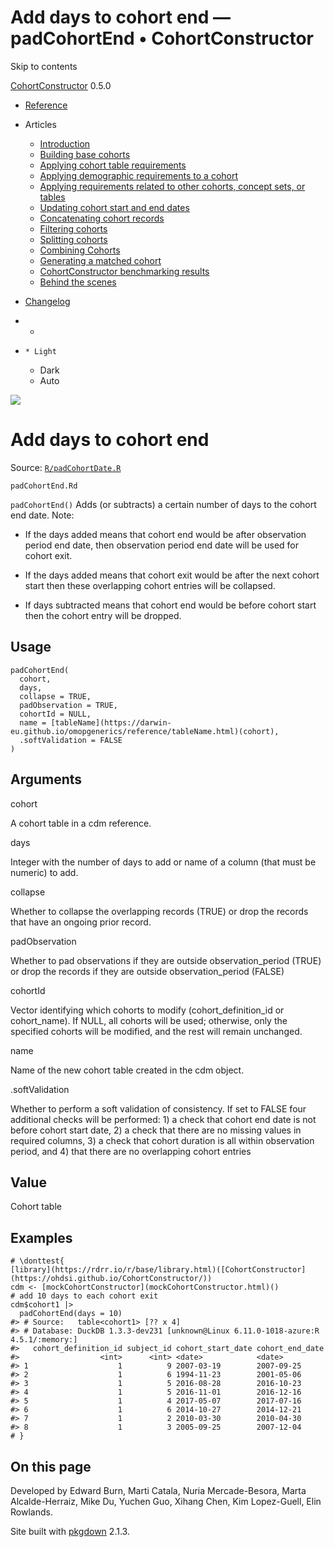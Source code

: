 # Add days to cohort end — padCohortEnd • CohortConstructor

Skip to contents

[CohortConstructor](../index.html) 0.5.0

  * [Reference](../reference/index.html)
  * Articles
    * [Introduction](../articles/a00_introduction.html)
    * [Building base cohorts](../articles/a01_building_base_cohorts.html)
    * [Applying cohort table requirements](../articles/a02_cohort_table_requirements.html)
    * [Applying demographic requirements to a cohort](../articles/a03_require_demographics.html)
    * [Applying requirements related to other cohorts, concept sets, or tables](../articles/a04_require_intersections.html)
    * [Updating cohort start and end dates](../articles/a05_update_cohort_start_end.html)
    * [Concatenating cohort records](../articles/a06_concatanate_cohorts.html)
    * [Filtering cohorts](../articles/a07_filter_cohorts.html)
    * [Splitting cohorts](../articles/a08_split_cohorts.html)
    * [Combining Cohorts](../articles/a09_combine_cohorts.html)
    * [Generating a matched cohort](../articles/a10_match_cohorts.html)
    * [CohortConstructor benchmarking results](../articles/a11_benchmark.html)
    * [Behind the scenes](../articles/a12_behind_the_scenes.html)
  * [Changelog](../news/index.html)


  *   * [](https://github.com/OHDSI/CohortConstructor/)
  *     * Light
    * Dark
    * Auto



![](../logo.png)

# Add days to cohort end

Source: [`R/padCohortDate.R`](https://github.com/OHDSI/CohortConstructor/blob/main/R/padCohortDate.R)

`padCohortEnd.Rd`

`padCohortEnd()` Adds (or subtracts) a certain number of days to the cohort end date. Note:

  * If the days added means that cohort end would be after observation period end date, then observation period end date will be used for cohort exit.

  * If the days added means that cohort exit would be after the next cohort start then these overlapping cohort entries will be collapsed.

  * If days subtracted means that cohort end would be before cohort start then the cohort entry will be dropped.




## Usage
    
    
    padCohortEnd(
      cohort,
      days,
      collapse = TRUE,
      padObservation = TRUE,
      cohortId = NULL,
      name = [tableName](https://darwin-eu.github.io/omopgenerics/reference/tableName.html)(cohort),
      .softValidation = FALSE
    )

## Arguments

cohort
    

A cohort table in a cdm reference.

days
    

Integer with the number of days to add or name of a column (that must be numeric) to add.

collapse
    

Whether to collapse the overlapping records (TRUE) or drop the records that have an ongoing prior record.

padObservation
    

Whether to pad observations if they are outside observation_period (TRUE) or drop the records if they are outside observation_period (FALSE)

cohortId
    

Vector identifying which cohorts to modify (cohort_definition_id or cohort_name). If NULL, all cohorts will be used; otherwise, only the specified cohorts will be modified, and the rest will remain unchanged.

name
    

Name of the new cohort table created in the cdm object.

.softValidation
    

Whether to perform a soft validation of consistency. If set to FALSE four additional checks will be performed: 1) a check that cohort end date is not before cohort start date, 2) a check that there are no missing values in required columns, 3) a check that cohort duration is all within observation period, and 4) that there are no overlapping cohort entries

## Value

Cohort table

## Examples
    
    
    # \donttest{
    [library](https://rdrr.io/r/base/library.html)([CohortConstructor](https://ohdsi.github.io/CohortConstructor/))
    cdm <- [mockCohortConstructor](mockCohortConstructor.html)()
    # add 10 days to each cohort exit
    cdm$cohort1 |>
      padCohortEnd(days = 10)
    #> # Source:   table<cohort1> [?? x 4]
    #> # Database: DuckDB 1.3.3-dev231 [unknown@Linux 6.11.0-1018-azure:R 4.5.1/:memory:]
    #>   cohort_definition_id subject_id cohort_start_date cohort_end_date
    #>                  <int>      <int> <date>            <date>         
    #> 1                    1          9 2007-03-19        2007-09-25     
    #> 2                    1          6 1994-11-23        2001-05-06     
    #> 3                    1          5 2016-08-28        2016-10-23     
    #> 4                    1          5 2016-11-01        2016-12-16     
    #> 5                    1          4 2017-05-07        2017-07-16     
    #> 6                    1          6 2014-10-27        2014-12-21     
    #> 7                    1          2 2010-03-30        2010-04-30     
    #> 8                    1          3 2005-09-25        2007-12-04     
    # }
    

## On this page

Developed by Edward Burn, Marti Catala, Nuria Mercade-Besora, Marta Alcalde-Herraiz, Mike Du, Yuchen Guo, Xihang Chen, Kim Lopez-Guell, Elin Rowlands.

Site built with [pkgdown](https://pkgdown.r-lib.org/) 2.1.3.
